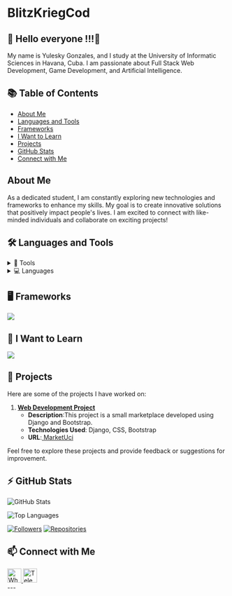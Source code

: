 # BlitzKriegCod

## 🚀 Hello everyone !!!👋

<p>My name is Yulesky Gonzales, and I study at the University of Informatic Sciences in Havana, Cuba. I am passionate about Full Stack Web Development, Game Development, and Artificial Intelligence.</p>

## 📚 Table of Contents

- [About Me](#about-me)
- [Languages and Tools](#-languages-and-tools)
- [Frameworks](#-frameworks)
- [I Want to Learn](#-i-want-to-learn)
- [Projects](#-projects)
- [GitHub Stats](#zap-github-stats)
- [Connect with Me](#-connect-with-me)

## About Me

As a dedicated student, I am constantly exploring new technologies and frameworks to enhance my skills. My goal is to create innovative solutions that positively impact people's lives. I am excited to connect with like-minded individuals and collaborate on exciting projects!

## 🛠️ Languages and Tools

<details>
 <summary>🔧 Tools</summary>
  <ul>
    <hr>
    <p align="start">
      <a href="https://skillicons.dev">
        <img src="https://skillicons.dev/icons?i=neovim,vscode,sublime,linux,ubuntu,anaconda,mongodb,mysql,sqlite,postman,stackoverflow,blender,godot,figma,ai,ps,github" />
      </a>
    </p>
  </ul>
</details>

<details>
  <summary>💻 Languages</summary>
  <ul>
    <hr>
    <p align="start">
      <a href="https://skillicons.dev">
        <img src="https://skillicons.dev/icons?i=bash,nodejs,ts,py,cs,cpp,css,html,js,java" />
      </a>
    </p>
  </ul>
</details>

## 🖥️ Frameworks

<p align="start">
  <a href="https://skillicons.dev">
    <img src="https://skillicons.dev/icons?i=angular,django,express,nest,bootstrap,tailwind" />
  </a>
</p>

## 🔭 I Want to Learn

<p align="start">
  <a href="https://skillicons.dev">
    <img src="https://skillicons.dev/icons?i=dotnet,docker,astro,figma" />
  </a>
</p>

## 🚀 Projects

Here are some of the projects I have worked on:

1. **[Web Development Project]([https://github.com/BlitzKriegCod/MarketUci](https://marketuci.onrender.com/))**  
   - **Description**:This project is a small marketplace developed using Django and Bootstrap.
   - **Technologies Used**: Django, CSS, Bootstrap
   - **URL**:<a href="https://marketuci.onrender.com/" target="_blank"> MarketUci </a>

Feel free to explore these projects and provide feedback or suggestions for improvement.
## :zap: GitHub Stats

![GitHub Stats](https://github-readme-stats.vercel.app/api?username=BlitzKriegCod&show_icons=true&hide_border=false&title_color=ff652f&icon_color=FFE400&bg_color=09131B&text_color=ffffff&border_color=0c1a25)

![Top Languages](https://github-readme-stats.vercel.app/api/top-langs/?username=BlitzKriegCod&layout=compact&hide_border=true&bg_color=09131B&text_color=ffffff)

[![Followers](https://img.shields.io/github/followers/BlitzKriegCod?style=social)](https://github.com/BlitzKriegCod)
[![Repositories](https://img.shields.io/badge/Repos-10-brightgreen)](https://github.com/BlitzKriegCod?tab=repositories)


## 📫 Connect with Me

<a href="https://wa.me/51320264" target="_blank">
  <img src="https://img.icons8.com/color/48/000000/whatsapp--v1.png" alt="WhatsApp" width="32" height="32" />
</a>
<a href="https://t.me/51320264" target="_blank">
  <img src="https://img.icons8.com/color/48/000000/telegram-app.png" alt="Telegram" width="32" height="32" />
</a>
<br>
---
